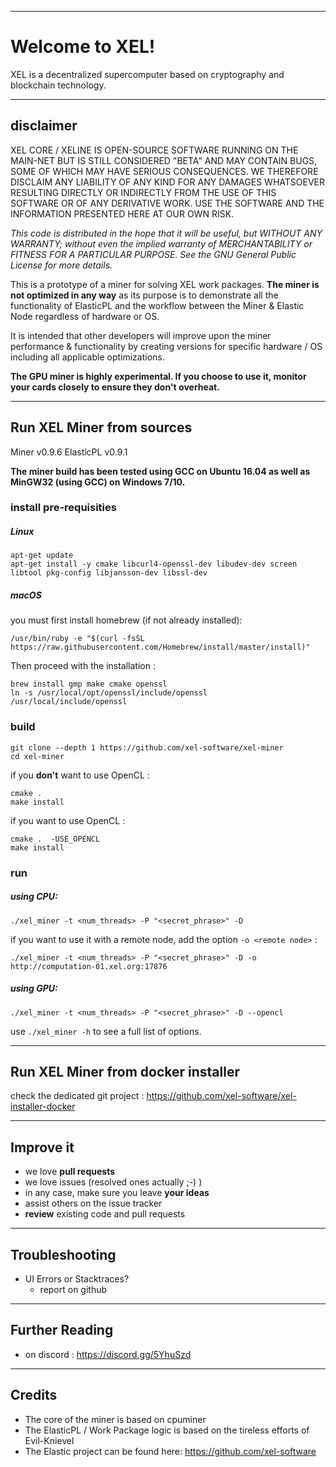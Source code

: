 ----
# Welcome to XEL!

XEL is a decentralized supercomputer based on cryptography and blockchain technology.

----
## disclaimer

XEL CORE / XELINE IS OPEN-SOURCE SOFTWARE RUNNING ON THE MAIN-NET BUT IS STILL CONSIDERED "BETA" AND MAY CONTAIN BUGS, SOME OF WHICH MAY HAVE SERIOUS CONSEQUENCES. WE THEREFORE DISCLAIM ANY LIABILITY OF ANY KIND FOR ANY DAMAGES WHATSOEVER RESULTING DIRECTLY OR INDIRECTLY FROM THE USE OF THIS SOFTWARE OR OF ANY DERIVATIVE WORK. USE THE SOFTWARE AND THE INFORMATION PRESENTED HERE AT OUR OWN RISK.

*This code is distributed in the hope that it will be useful, but WITHOUT ANY WARRANTY; without even the implied warranty of MERCHANTABILITY or FITNESS FOR A PARTICULAR PURPOSE.
See the GNU General Public License for more details.*

This is a prototype of a miner for solving XEL work packages.  **The miner is not optimized in any way** as its purpose is to demonstrate all the functionality of ElasticPL and the workflow between the Miner & Elastic Node regardless of hardware or OS.

It is intended that other developers will improve upon the miner performance & functionality by creating versions for specific hardware / OS including all applicable optimizations.

**The GPU miner is highly experimental.  If you choose to use it, monitor your cards closely to ensure they don't overheat.**

----
## Run XEL Miner from sources

Miner		v0.9.6
ElasticPL 	v0.9.1

**The miner build has been tested using GCC on Ubuntu 16.04 as well as MinGW32 (using GCC) on Windows 7/10.**

### install pre-requisities

##### Linux

```
apt-get update
apt-get install -y cmake libcurl4-openssl-dev libudev-dev screen libtool pkg-config libjansson-dev libssl-dev
```

##### macOS

you must first install homebrew (if not already installed):

```
/usr/bin/ruby -e "$(curl -fsSL https://raw.githubusercontent.com/Homebrew/install/master/install)"
```

Then proceed with the installation :

```
brew install gmp make cmake openssl
ln -s /usr/local/opt/openssl/include/openssl /usr/local/include/openssl
```

### build

```
git clone --depth 1 https://github.com/xel-software/xel-miner
cd xel-miner
```

if you **don't** want to use OpenCL :
```
cmake .
make install
```

if you want to use OpenCL :
```
cmake .  -USE_OPENCL
make install
```


### run

##### using CPU:

`./xel_miner -t <num_threads> -P "<secret_phrase>" -D`

if you want to use it with a remote node, add the option `-o <remote node>` :

`./xel_miner -t <num_threads> -P "<secret_phrase>" -D -o http://computation-01.xel.org:17876`

##### using GPU:

`./xel_miner -t <num_threads> -P "<secret_phrase>" -D --opencl`

use `./xel_miner -h` to see a full list of options.


----
## Run XEL Miner from docker installer

check the dedicated git project : https://github.com/xel-software/xel-installer-docker


----
## Improve it

  - we love **pull requests**
  - we love issues (resolved ones actually ;-) )
  - in any case, make sure you leave **your ideas**
  - assist others on the issue tracker
  - **review** existing code and pull requests

----
## Troubleshooting

  - UI Errors or Stacktraces?
    - report on github

----
## Further Reading

  - on discord : https://discord.gg/5YhuSzd


----
## Credits
  - The core of the miner is based on cpuminer
  - The ElasticPL / Work Package logic is based on the tireless efforts of Evil-Knievel
  - The Elastic project can be found here: https://github.com/xel-software
